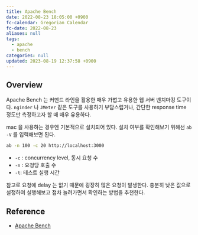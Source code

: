 ```yaml
---
title: Apache Bench
date: 2022-08-23 18:05:00 +0900
fc-calendar: Gregorian Calendar
fc-date: 2022-08-23
aliases: null
tags:
  - apache
  - bench
categories: null
updated: 2023-08-19 12:37:58 +0900
---
```


## Overview

Apache Bench 는 커맨드 라인을 활용한 매우 가볍고 유용한 웹 서버 벤치마킹 도구이다. `nginder` 나 `JMeter` 같은 도구를 사용하기 부담스럽거나, 간단한 response time 정도만 측정하고자 할 때 매우 유용하다.

mac 을 사용하는 경우엔 기본적으로 설치되어 있다.  설치 여부를 확인해보기 위해선 `ab -V` 를 입력해보면 된다.

```bash
ab -n 100 -c 20 http://localhost:3000
```

- `-c` : concurrency level, 동시 요청 수
- `-n` : 요청당 호출 수
- `-t`: 테스트 실행 시간

참고로 요청에 delay 는 없기 때문에 굉장히 많은 요청이 발생한다. 충분히 낮은 값으로 설정하여 실행해보고 점차 늘려가면서 확인하는 방법을 추천한다.

## Reference

- [Apache Bench](https://httpd.apache.org/docs/2.4/ko/programs/ab.html)
